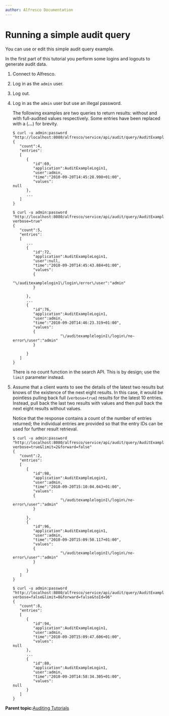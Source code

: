 ```yaml
---
author: Alfresco Documentation
---
```


# Running a simple audit query

You can use or edit this simple audit query example.

In the first part of this tutorial you perform some logins and logouts to generate audit data.

1.  Connect to Alfresco.

2.  Log in as the `admin` user.

3.  Log out.

4.  Log in as the `admin` user but use an illegal password.

    The following examples are two queries to return results: without and with full-audited values respectively. Some entries have been replaced with a \(**...**\) for brevity.

    ```
    $ curl -u admin:password "http://localhost:8080/alfresco/service/api/audit/query/AuditExampleLogin1"
    {
       "count":4,
       "entries": 
       [
          {
             "id":69,
             "application":AuditExampleLogin1,
             "user":admin,
             "time":"2010-09-20T14:45:28.998+01:00",
             "values":
    null
          },
          ...
       ]
    }
    
    $ curl -u admin:password "http://localhost:8080/alfresco/service/api/audit/query/AuditExampleLogin1?verbose=true"
    {
       "count":5,
       "entries": 
       [
          ...
          {
             "id":72,
             "application":AuditExampleLogin1,
             "user":null,
             "time":"2010-09-20T14:45:43.884+01:00",
             "values":
             {
                         "\/auditexamplelogin1\/login\/error\/user":"admin"
             }
             
          },
          ...
          {
             "id":76,
             "application":AuditExampleLogin1,
             "user":admin,
             "time":"2010-09-20T14:46:23.319+01:00",
             "values":
             {
                         "\/auditexamplelogin1\/login\/no-error\/user":"admin"
             }
             
          }
       ]
    }
    ```

    There is no count function in the search API. This is by design; use the `limit` parameter instead.

5.  Assume that a client wants to see the details of the latest two results but knows of the existence of the next eight results. In this case, it would be pointless pulling back full \(`verbose=true`\) results for the latest 10 entries. Instead, pull back the last two results with values and then pull back the next eight results without values.

    Notice that the response contains a count of the number of entries returned; the individual entries are provided so that the entry IDs can be used for further result retrieval.

    ```
    $ curl -u admin:password "http://localhost:8080/alfresco/service/api/audit/query/AuditExampleLogin1?verbose=true&limit=2&forward=false"
    {
       "count":2,
       "entries": 
       [
          {
             "id":98,
             "application":AuditExampleLogin1,
             "user":admin,
             "time":"2010-09-20T15:10:04.043+01:00",
             "values":
             {
                         "\/auditexamplelogin1\/login\/no-error\/user":"admin"
             }
             
          },
          {
             "id":96,
             "application":AuditExampleLogin1,
             "user":admin,
             "time":"2010-09-20T15:09:50.117+01:00",
             "values":
             {
                         "\/auditexamplelogin1\/login\/no-error\/user":"admin"
             }
             
          }
       ]
    }
    
    $ curl -u admin:password "http://localhost:8080/alfresco/service/api/audit/query/AuditExampleLogin1?verbose=false&limit=8&forward=false&toId=96"
    {
       "count":8,
       "entries": 
       [
          {
             "id":94,
             "application":AuditExampleLogin1,
             "user":admin,
             "time":"2010-09-20T15:09:47.606+01:00",
             "values":
    null
          },
          ...
          {
             "id":80,
             "application":AuditExampleLogin1,
             "user":admin,
             "time":"2010-09-20T14:58:34.305+01:00",
             "values":
    null
          }
       ]
    }
    ```


**Parent topic:**[Auditing Tutorials](../concepts/audit-tutorials.md)

